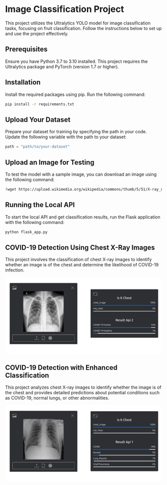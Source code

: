 # Image Classification Project

This project utilizes the Ultralytics YOLO model for image classification tasks, focusing on fruit classification. Follow the instructions below to set up and use the project effectively.

## Prerequisites

Ensure you have Python 3.7 to 3.10 installed. This project requires the Ultralytics package and PyTorch (version 1.7 or higher).

## Installation

Install the required packages using pip. Run the following command:

```bash
pip install -r requirements.txt
```
## Upload Your Dataset

Prepare your dataset for training by specifying the path in your code. Update the following variable with the path to your dataset:

```python   
path = "path/to/your-dataset"
```

## Upload an Image for Testing
To test the model with a sample image, you can download an image using the following command:

```bash
!wget https://upload.wikimedia.org/wikipedia/commons/thumb/5/51/X-ray_of_lobar_pneumonia.jpg/220px-X-ray_of_lobar_pneumonia.jpg
```

## Running the Local API
To start the local API and get classification results, run the Flask application with the following command:

```bash 
python flask_app.py
```
## COVID-19 Detection Using Chest X-Ray Images
This project involves the classification of chest X-ray images to identify whether an image is of the chest and determine the likelihood of COVID-19 infection.

![Chest X-Ray Detection](check_covid.jpg)

## COVID-19 Detection with Enhanced Classification
This project analyzes chest X-ray images to identify whether the image is of the chest and provides detailed predictions about potential conditions such as COVID-19, normal lungs, or other abnormalities.

![Chest X-Ray Detection](chest_clasification.jpg)
